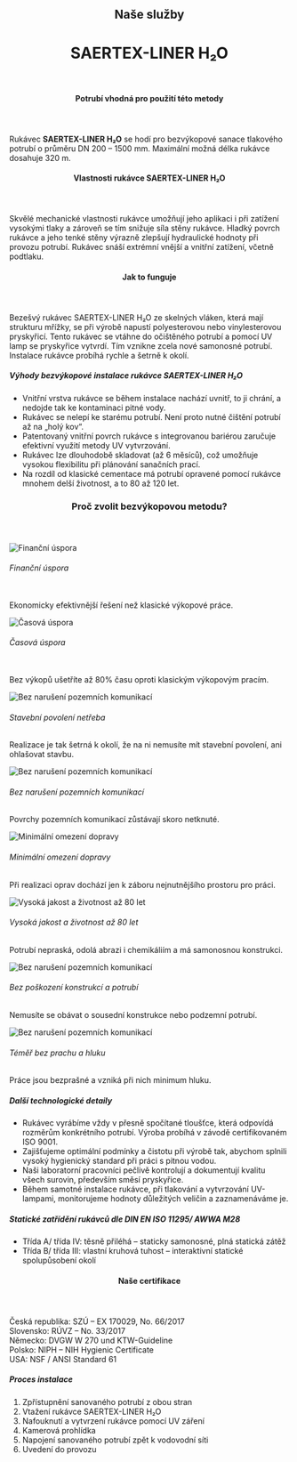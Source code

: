 <header class="page-header page-header--centered">
    <h2 class="page-header__subtitle">Naše služby</h2>
    <h1 class="page-header__title">SAERTEX-LINER H₂O</h1>
</header>

<section class="section section--wide section--centered">
    <InfoBox
      title="Bezvýkopová sanace vodovodu pomocí rukávce SAERTEX-LINER H₂O"
      text="Unikátní technologie SAERTEX-LINER H₂O patří mezi bezvýkopové rukávcové metody. Jedná se o rychlou, čistou a velmi přesnou metodu sanace. V České republice tuto metodu používáme pouze my."
      imageUrl="/img/frontpage/2.png"
      :imageLeft="true"
      :imageBig="true"
      :isBlue="true"
    />
</section>

<header class="page-header page-header--centered page-header--bottom-margin-small">
    <h4 class="page-header__paragraph-title">Potrubí vhodná pro použití této metody</h4>
</header>

<section class="page-paragraph page-paragraph--with-title">
    <main class="page-paragraph__content">
        <p class="page-paragraph__text">Rukávec <b>SAERTEX-LINER H₂O</b> se hodí pro bezvýkopové sanace tlakového potrubí o průměru DN 200 – 1500 mm. Maximální možná délka rukávce dosahuje 320 m.</p>
    </main>
</section>

<header class="page-header page-header--centered page-header--bottom-margin-small">
    <h4 class="page-header__paragraph-title">Vlastnosti rukávce SAERTEX-LINER H₂O</h4>
</header>

<section class="page-paragraph page-paragraph--with-title">
    <main class="page-paragraph__content">
        <p class="page-paragraph__text">Skvělé mechanické vlastnosti rukávce umožňují jeho aplikaci i při zatížení vysokými tlaky a zároveň se tím snižuje síla stěny rukávce. Hladký povrch rukávce a jeho tenké stěny výrazně zlepšují hydraulické hodnoty při provozu potrubí. Rukávec snáší extrémní vnější a vnitřní zatížení, včetně podtlaku.</p>
    </main>
</section>

<header class="page-header page-header--centered page-header--bottom-margin-small">
    <h4 class="page-header__paragraph-title">Jak to funguje</h4>
</header>

<section class="page-paragraph page-paragraph--with-title">
    <main class="page-paragraph__content">
        <p class="page-paragraph__text">Bezešvý rukávec SAERTEX-LINER H₂O ze skelných vláken, která mají strukturu mřížky, se při výrobě napustí polyesterovou nebo vinylesterovou pryskyřicí.  Tento rukávec se vtáhne do očištěného potrubí a pomocí UV lamp se pryskyřice vytvrdí. Tím vznikne zcela nové samonosné potrubí. Instalace rukávce probíhá rychle a šetrně k okolí.</p>
    </main>
</section>

<section class="list list--bullets">
    <main class="list__content">
        <h5 class="list__header">Výhody bezvýkopové instalace rukávce SAERTEX-LINER H₂O</h5>
        <ul class="list__list">
            <li class="list__item">Vnitřní vrstva rukávce se během instalace nachází uvnitř, to ji chrání, a nedojde tak ke kontaminaci pitné vody.</li>
            <li class="list__item">Rukávec se nelepí ke starému potrubí. Není proto nutné čištění potrubí až na „holý kov“.</li>
            <li class="list__item">Patentovaný vnitřní povrch rukávce s integrovanou bariérou zaručuje efektivní využití metody UV vytvrzování.</li>
            <li class="list__item">Rukávec lze dlouhodobě skladovat (až 6 měsíců), což umožňuje vysokou flexibilitu při plánování sanačních prací.</li>
            <li class="list__item">Na rozdíl od klasické cementace má potrubí opravené pomocí rukávce mnohem delší životnost, a to 80 až 120 let.</li>
        </ul>
    </main>
</section>

<section class="section section--wide section--gray section--centered proc-zvolit-bezvykopovou-metodu">
    <header class="section__header header--small">
        <h3 class="section__title title--small">Proč zvolit bezvýkopovou metodu?</h3>
    </header>
    <main class="section__content why-boxes why-boxes--eight">
        <div class="why-box why-box--fixed-height">
            <div class="why-box__img-box">
                <img src="/img/frontpage/why-money.svg" alt="Finanční úspora"/>
            </div>
            <h6 class="why-box__title">Finanční úspora<br/>&nbsp;</h6>
            <p class="why-box__text">Ekonomicky efektivnější řešení než klasické výkopové práce.</p>
        </div>
        <div class="why-box why-box--fixed-height">
            <div class="why-box__img-box">
                <img src="/img/frontpage/why-clock.svg" alt="Časová úspora"/>
            </div>
            <h6 class="why-box__title">Časová úspora<br/>&nbsp;</h6>
            <p class="why-box__text">Bez výkopů ušetříte až 80% času oproti klasickým výkopovým pracím.</p>
        </div>
        <div class="why-box why-box--fixed-height">
            <div class="why-box__img-box">
                <img class="why-box__img" src="/img/frontpage/why-agreement.svg" alt="Bez narušení pozemních komunikací"/>
            </div>
            <h6 class="why-box__title">Stavební povolení netřeba</h6>
            <p class="why-box__text">Realizace je tak šetrná k okolí, že na ni nemusíte mít stavební povolení, ani ohlašovat stavbu.</p>
        </div>
        <div class="why-box why-box--fixed-height">
            <div class="why-box__img-box">
                <img class="why-box__img" src="/img/frontpage/why-road.svg" alt="Bez narušení pozemních komunikací"/>
            </div>
            <h6 class="why-box__title">Bez narušení pozemních komunikací</h6>
            <p class="why-box__text">Povrchy pozemních komunikací zůstávají skoro netknuté.</p>
        </div>
        <div class="why-box why-box--fixed-height">
            <div class="why-box__img-box">
                <img src="/img/frontpage/why-limitation.svg" alt="Minimální omezení dopravy"/>
            </div>
            <h6 class="why-box__title">Minimální omezení dopravy</h6>
            <p class="why-box__text">Při realizaci oprav dochází jen k záboru nejnutnějšího prostoru pro práci.</p>
        </div>
        <div class="why-box why-box--fixed-height">
            <div class="why-box__img-box">
                <img src="/img/frontpage/why-calendar.svg" alt="Vysoká jakost a životnost až 80 let"/>
            </div>
            <h6 class="why-box__title">Vysoká jakost a životnost až 80 let</h6>
            <p class="why-box__text">Potrubí nepraská, odolá abrazi i chemikáliím a má samonosnou konstrukci.</p>
        </div>
        <div class="why-box why-box--fixed-height">
            <div class="why-box__img-box">
                <img class="why-box__img" src="/img/frontpage/why-pipe.svg" alt="Bez narušení pozemních komunikací"/>
            </div>
            <h6 class="why-box__title">Bez poškození konstrukcí a potrubí</h6>
            <p class="why-box__text">Nemusíte se obávat o sousední konstrukce nebo podzemní potrubí.</p>
        </div>
        <div class="why-box why-box--fixed-height">
            <div class="why-box__img-box">
                <img class="why-box__img" src="/img/frontpage/why-dust.svg" alt="Bez narušení pozemních komunikací"/>
            </div>
            <h6 class="why-box__title">Téměř bez prachu a hluku</h6>
            <p class="why-box__text">Práce jsou bezprašné a vzniká při nich minimum hluku.</p>
        </div>
    </main>
</section>

<section class="list list--bullets">
    <main class="list__content">
        <h5 class="list__header">Další technologické detaily</h5>
        <ul class="list__list">
            <li class="list__item">Rukávec vyrábíme vždy v přesně spočítané tloušťce, která odpovídá rozměrům konkrétního potrubí. Výroba probíhá v závodě certifikovaném ISO 9001.</li>
            <li class="list__item">Zajišťujeme optimální podmínky a čistotu při výrobě tak, abychom splnili vysoký hygienický standard při práci s pitnou vodou.</li>
            <li class="list__item">Naši laboratorní pracovníci pečlivě kontrolují a dokumentují kvalitu všech surovin, především směsí pryskyřice.</li>
            <li class="list__item">Během samotné instalace rukávce, při tlakování a vytvrzování UV-lampami, monitorujeme hodnoty důležitých veličin a zaznamenáváme je.</li>
        </ul>
    </main>
</section>

<section class="list list--bullets">
    <main class="list__content">
        <h5 class="list__header">Statické zatřídění rukávců dle DIN EN ISO 11295/ AWWA M28</h5>
        <ul class="list__list">
            <li class="list__item">Třída A/ třída IV: těsně přiléhá – staticky samonosné, plná statická zátěž</li>
            <li class="list__item">Třída B/ třída III: vlastní kruhová tuhost – interaktivní statické spolupůsobení okolí</li>
        </ul>
    </main>
</section>

<header class="page-header page-header--centered page-header--bottom-margin-small">
    <h4 class="page-header__paragraph-title">Naše certifikace</h4>
</header>

<section class="page-paragraph page-paragraph--with-title">
    <main class="page-paragraph__content">
        <p class="page-paragraph__text">Česká republika: SZÚ – EX 170029, No. 66/2017<br/>Slovensko: RÚVZ – No. 33/2017<br/>Německo: DVGW W 270 und KTW-Guideline<br/>Polsko: NIPH – NIH Hygienic Certificate<br/>USA: NSF / ANSI Standard 61</p>
    </main>
</section>

<section class="list list--numbers">
    <main class="list__content">
        <h5 class="list__header">Proces instalace</h5>
        <ol class="list__list">
            <li class="list__item">Zpřístupnění sanovaného potrubí z obou stran</li>
            <li class="list__item">Vtažení rukávce SAERTEX-LINER H₂O</li>
            <li class="list__item">Nafouknutí a vytvrzení rukávce pomocí UV záření</li>
            <li class="list__item">Kamerová prohlídka</li>
            <li class="list__item">Napojení sanovaného potrubí zpět k vodovodní síti</li>
            <li class="list__item">Uvedení do provozu</li>
        </ol>
    </main>
</section>

<Contact/>